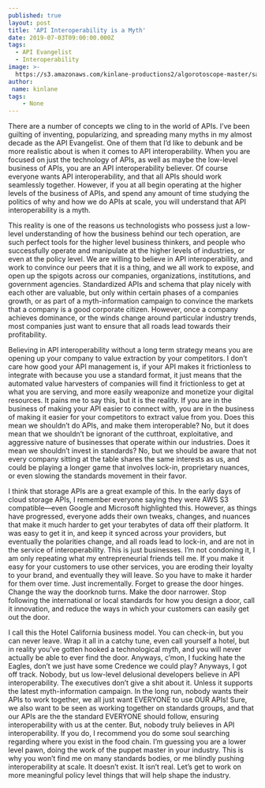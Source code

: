 ```yaml
---
published: true
layout: post
title: 'API Interoperability is a Myth'
date: 2019-07-03T09:00:00.000Z
tags:
  - API Evangelist
  - Interoperability
image: >-
  https://s3.amazonaws.com/kinlane-productions2/algorotoscope-master/san-francisco-city-bridge-sf-city-bridge-copper-circuit.jpg
author:
 name: kinlane
tags:
    - None
---
```

There are a number of concepts we cling to in the world of APIs. I’ve been guilting of inventing, popularizing, and spreading many myths in my almost decade as the API Evangelist. One of them that I’d like to debunk and be more realistic about is when it comes to API interoperability. When you are focused on just the technology of APIs, as well as maybe the low-level business of APIs, you are an API interoperability believer. Of course everyone wants API interoperability, and that all APIs should work seamlessly together. However, if you at all begin operating at the higher levels of the business of APIs, and spend any amount of time studying the politics of why and how we do APIs at scale, you will understand that API interoperability is a myth.

This reality is one of the reasons us technologists who possess just a low-level understanding of how the business behind our tech operation, are such perfect tools for the higher level business thinkers, and people who successfully operate and manipulate at the higher levels of industries, or even at the policy level. We are willing to believe in API interoperability, and work to convince our peers that it is a thing, and we all work to expose, and open up the spigots across our companies, organizations, institutions, and government agencies. Standardized APIs and schema that play nicely with each other are valuable, but only within certain phases of a companies growth, or as part of a myth-information campaign to convince the markets that a company is a good corporate citizen. However, once a company achieves dominance, or the winds change around particular industry trends, most companies just want to ensure that all roads lead towards their profitability.

Believing in API interoperability without a long term strategy means you are opening up your company to value extraction by your competitors. I don’t care how good your API management is, if your API makes it frictionless to integrate with because you use a standard format, it just means that the automated value harvesters of companies will find it frictionless to get at what you are serving, and more easily weaponize and monetize your digital resources. It pains me to say this, but it is the reality. If you are in the business of making your API easier to connect with, you are in the business of making it easier for your competitors to extract value from you. Does this mean we shouldn’t do APIs, and make them interoperable? No, but it does mean that we shouldn’t be ignorant of the cutthroat, exploitative, and aggressive nature of businesses that operate within our industries. Does it mean we shouldn’t invest in standards? No, but we should be aware that not every company sitting at the table shares the same interests as us, and could be playing a longer game that involves lock-in, proprietary nuances, or even slowing the standards movement in their favor.

I think that storage APIs are a great example of this. In the early days of cloud storage APIs, I remember everyone saying they were AWS S3 compatible—even Google and Microsoft highlighted this. However, as things have progressed, everyone adds their own tweaks, changes, and nuances that make it much harder to get your terabytes of data off their platform. It was easy to get it in, and keep it synced across your providers, but eventually the polarities change, and all roads lead to lock-in, and are not in the service of interoperability. This is just businesses. I’m not condoning it, I am only repeating what my entrepreneurial friends tell me. If you make it easy for your customers to use other services, you are eroding their loyalty to your brand, and eventually they will leave. So you have to make it harder for them over time. Just incrementally. Forget to grease the door hinges. Change the way the doorknob turns. Make the door narrower. Stop following the international or local standards for how you design a door, call it innovation, and reduce the ways in which your customers can easily get out the door.

I call this the Hotel California business model. You can check-in, but you can never leave. Wrap it all in a catchy tune, even call yourself a hotel, but in reality you’ve gotten hooked a technological myth, and you will never actually be able to ever find the door. Anyways, c’mon, I fucking hate the Eagles, don’t we just have some Credence we could play? Anyways, I got off track. Nobody, but us low-level delusional developers believe in API interoperability. The executives don’t give a shit about it. Unless it supports the latest myth-information campaign. In the long run, nobody wants their APIs to work together, we all just want EVERYONE to use OUR APIs! Sure, we also want to be seen as working together on standards groups, and that our APIs are the the standard EVERYONE should follow, ensuring interoperability with us at the center. But, nobody truly believes in API interoperability. If you do, I recommend you do some soul searching regarding where you exist in the food chain. I’m guessing you are a lower level pawn, doing the work of the puppet master in your industry. This is why you won’t find me on many standards bodies, or me blindly pushing interoperability at scale. It doesn’t exist. It isn’t real. Let’s get to work on more meaningful policy level things that will help shape the industry.
